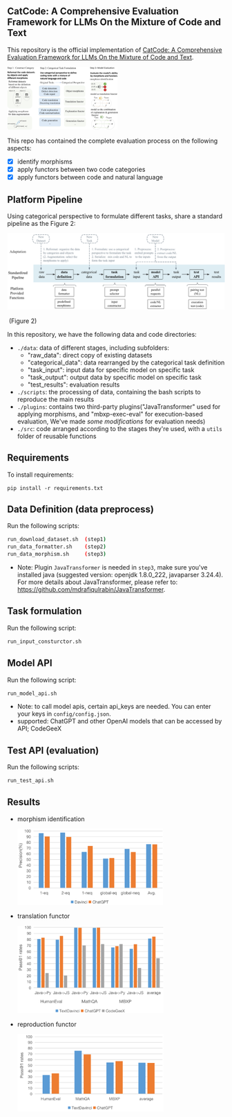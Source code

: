 ## CatCode: A Comprehensive Evaluation Framework for LLMs On the Mixture of Code and Text

This repository is the official implementation of [CatCode: A Comprehensive Evaluation Framework for LLMs On the Mixture of Code and Text](https://openreview.net/forum?id=O20aKqSrVe). 

  <img src="./diagrams/evaluation_framework.jpg" alt="evaluation_framework" style="zoom: 25%;" />

This repo has contained the complete evaluation process on the following aspects:

- [x] identify morphisms
- [x] apply functors between two code categories
- [x] apply functors between code and natural language

## Platform Pipeline

Using categorical perspective to formulate different tasks,  share a standard pipeline as the Figure 2:

![platform_pipeline](./diagrams/platform_pipeline.png)

​															(Figure 2)

In this repository, we have the following data and code directories:

- `./data`: data of different stages, including subfolders:
  - "raw_data": direct copy of existing datasets
  - "categorical_data": data rearranged by the categorical task definition
  - "task_input": input data for specific model on specific task
  - "task_output": output data by specific model on specific task
  - "test_results": evaluation results
- `./scripts`: the processing of data, containing the bash scripts to reproduce the main results
- `./plugins`: contains two third-party plugins("JavaTransformer" used for applying morphisms, and "mbxp-exec-eval" for execution-based evaluation, We've made *some modifications* for evaluation needs)
- `./src`: code arranged according to the stages they're used, with a `utils` folder of reusable functions

## Requirements

To install requirements:

```setup
pip install -r requirements.txt
```

## Data Definition (data preprocess)

Run the following scripts:

```sh
run_download_dataset.sh  (step1)
run_data_formatter.sh    (step2)
run_data_morphism.sh     (step3)
```

- Note: Plugin `JavaTransformer` is needed in `step3`, make sure you've installed java (suggested version: openjdk 1.8.0_222, javaparser 3.24.4). For more details about JavaTransformer, please refer to: https://github.com/mdrafiqulrabin/JavaTransformer.

## Task formulation

Run the following script:

```sh
run_input_consturctor.sh
```

## Model API

Run the following script:

```sh
run_model_api.sh
```

- Note: to call model apis, certain api_keys are needed. You can enter your keys in `config/config.json`.
- supported: ChatGPT and other OpenAI models that can be accessed by API; CodeGeeX

## Test API (evaluation)

Run the following scripts:

```sh
run_test_api.sh
```

## Results

- morphism identification

  <img src="./diagrams/exp1_morphism_identification.png" alt="exp1_morphism_identification" style="zoom: 33%;" /> 

- translation functor

  <img src="./diagrams/exp2_translation_functor.png" alt="exp2_translation_functor" style="zoom:33%;" />  

- reproduction functor

  <img src="./diagrams/exp3_reproduction_functor.png" alt="exp3_reproduction_functor" style="zoom:33%;" /> 

